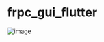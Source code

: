 # frpc_gui_flutter

![image](https://user-images.githubusercontent.com/55464917/172246440-6137ef8b-5618-429f-a874-4e3eed1a0d29.png)

